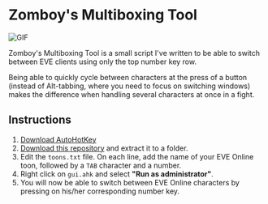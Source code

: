 # Zomboy's Multiboxing Tool

![GIF](https://fat.gfycat.com/FarawayUnluckyBigmouthbass.gif)

Zomboy's Multiboxing Tool is a small script I've written to be able to switch between EVE clients using only the top number key row. 

Being able to quickly cycle between characters at the press of a button (instead of Alt-tabbing, where you need to focus on switching windows) makes the difference when handling several characters at once in a fight.

## Instructions

  1. [Download AutoHotKey](https://autohotkey.com/download/)
  2. [Download this repository](https://github.com/zomboy-alfrir/multiboxing-tool/archive/master.zip) and extract it to a folder.
  3. Edit the `toons.txt` file. On each line, add the name of your EVE Online toon, followed by a `TAB` character and a number.
  4. Right click on `gui.ahk` and select **"Run as administrator"**.
  5. You will now be able to switch between EVE Online characters by pressing on his/her corresponding number key.

